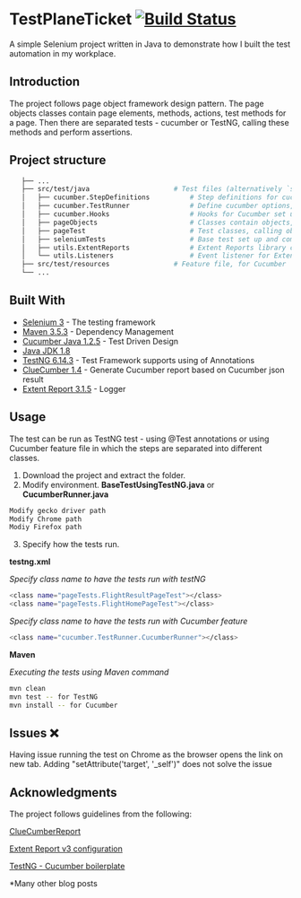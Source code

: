 # TestPlaneTicket         [![Build Status](https://travis-ci.com/quan612/TestPlaneTicket.png?branch=master)](https://travis-ci.com/quan612/TestPlaneTicket)

A simple Selenium project written in Java to demonstrate how I built the test automation in my workplace. 

## Introduction 

The project follows page object framework design pattern. The page objects classes contain page elements, methods, actions, test methods for a page. Then there are separated tests - cucumber or TestNG, calling these methods and perform assertions.


## Project structure
 ```bash
    ├── ...
    ├── src/test/java                     # Test files (alternatively `spec` or `tests`)
    │   ├── cucumber.StepDefinitions          # Step definitions for cucumber feature file
    │   ├── cucumber.TestRunner               # Define cucumber options, features, tags and matching glue steps
    │   ├── cucumber.Hooks                    # Hooks for Cucumber set up
    │   ├── pageObjects                       # Classes contain objects, methods for the page
    │   ├── pageTest                          # Test classes, calling objects from pageObjects and do assertion
    │   ├── seleniumTests                     # Base test set up and common repository
    │   ├── utils.ExtentReports               # Extent Reports library class
    │   └── utils.Listeners                   # Event listener for Extent Report
    ├── src/test/resources                # Feature file, for Cucumber
    └── ...
```

## Built With

* [Selenium 3](https://www.seleniumhq.org/) - The testing framework
* [Maven 3.5.3](https://maven.apache.org/) - Dependency Management
* [Cucumber Java 1.2.5](https://docs.cucumber.io/installation/java/) - Test Driven Design
* [Java JDK 1.8](http://www.oracle.com/technetwork/java/javase/downloads/jdk8-downloads-2133151.html/)
* [TestNG 6.14.3](https://testng.org/) - Test Framework supports using of Annotations
* [ClueCumber 1.4](https://github.com/trivago/cluecumber-report-plugin/) - Generate Cucumber report based on Cucumber json result
* [Extent Report 3.1.5](http://extentreports.com/) - Logger

## Usage

The test can be run as TestNG test - using @Test annotations or using Cucumber feature file in which the steps are separated into different classes.

1. Download the project and extract the folder.
2. Modify environment.
 **BaseTestUsingTestNG.java** or **CucumberRunner.java**
 ```bash
 Modify gecko driver path
 Modify Chrome path
 Modiy Firefox path
 ```
3. Specify how the tests run.

 **testng.xml**
 
 *Specify class name to have the tests run with testNG*
 ```bash
 <class name="pageTests.FlightResultPageTest"></class>
 <class name="pageTests.FlightHomePageTest"></class>       
 ```
 *Specify class name to have the tests run with Cucumber feature*
 ```bash 
 <class name="cucumber.TestRunner.CucumberRunner"></class>  
 ```
 
 **Maven**
 
 *Executing the tests using Maven command*
  ```bash
 mvn clean
 mvn test -- for TestNG
 mvn install -- for Cucumber
 ```

## Issues :x:
Having issue running the test on Chrome as the browser opens the link on new tab. Adding "setAttribute('target', '_self')" does not solve the issue
## Acknowledgments
The project follows guidelines from the following:

[ClueCumberReport](https://github.com/trivago/cluecumber-report-plugin)

[Extent Report v3 configuration](https://github.com/swtestacademy/extent-reports-version-3-example)

[TestNG - Cucumber boilerplate](https://github.com/igniteram/testng-cucumber)

*Many other blog posts

